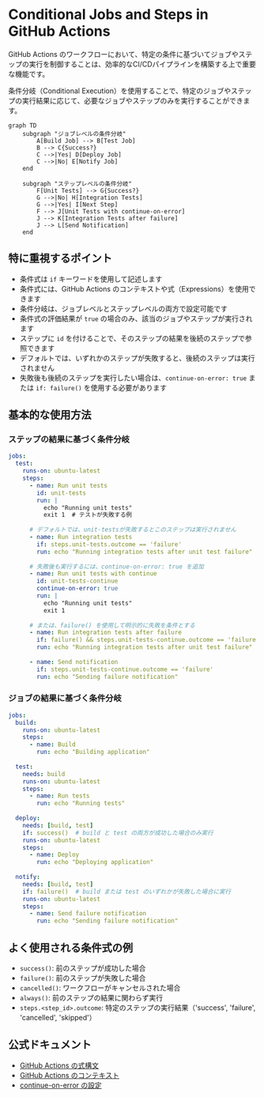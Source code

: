 # Conditional Jobs and Steps in GitHub Actions

GitHub Actions のワークフローにおいて、特定の条件に基づいてジョブやステップの実行を制御することは、効率的なCI/CDパイプラインを構築する上で重要な機能です。

条件分岐（Conditional Execution）を使用することで、特定のジョブやステップの実行結果に応じて、必要なジョブやステップのみを実行することができます。

```mermaid
graph TD
    subgraph "ジョブレベルの条件分岐"
        A[Build Job] --> B[Test Job]
        B --> C{Success?}
        C -->|Yes| D[Deploy Job]
        C -->|No| E[Notify Job]
    end

    subgraph "ステップレベルの条件分岐"
        F[Unit Tests] --> G{Success?}
        G -->|No| H[Integration Tests]
        G -->|Yes| I[Next Step]
        F --> J[Unit Tests with continue-on-error]
        J --> K[Integration Tests after failure]
        J --> L[Send Notification]
    end
```

## 特に重視するポイント

- 条件式は `if` キーワードを使用して記述します
- 条件式には、GitHub Actions のコンテキストや式（Expressions）を使用できます
- 条件分岐は、ジョブレベルとステップレベルの両方で設定可能です
- 条件式の評価結果が `true` の場合のみ、該当のジョブやステップが実行されます
- ステップに `id` を付けることで、そのステップの結果を後続のステップで参照できます
- デフォルトでは、いずれかのステップが失敗すると、後続のステップは実行されません
- 失敗後も後続のステップを実行したい場合は、`continue-on-error: true` または `if: failure()` を使用する必要があります

## 基本的な使用方法

### ステップの結果に基づく条件分岐

```yaml
jobs:
  test:
    runs-on: ubuntu-latest
    steps:
      - name: Run unit tests
        id: unit-tests
        run: |
          echo "Running unit tests"
          exit 1  # テストが失敗する例
      
      # デフォルトでは、unit-testsが失敗するとこのステップは実行されません
      - name: Run integration tests
        if: steps.unit-tests.outcome == 'failure'
        run: echo "Running integration tests after unit test failure"
      
      # 失敗後も実行するには、continue-on-error: true を追加
      - name: Run unit tests with continue
        id: unit-tests-continue
        continue-on-error: true
        run: |
          echo "Running unit tests"
          exit 1
      
      # または、failure() を使用して明示的に失敗を条件とする
      - name: Run integration tests after failure
        if: failure() && steps.unit-tests-continue.outcome == 'failure'
        run: echo "Running integration tests after unit test failure"
      
      - name: Send notification
        if: steps.unit-tests-continue.outcome == 'failure'
        run: echo "Sending failure notification"
```

### ジョブの結果に基づく条件分岐

```yaml
jobs:
  build:
    runs-on: ubuntu-latest
    steps:
      - name: Build
        run: echo "Building application"
  
  test:
    needs: build
    runs-on: ubuntu-latest
    steps:
      - name: Run tests
        run: echo "Running tests"
  
  deploy:
    needs: [build, test]
    if: success()  # build と test の両方が成功した場合のみ実行
    runs-on: ubuntu-latest
    steps:
      - name: Deploy
        run: echo "Deploying application"
  
  notify:
    needs: [build, test]
    if: failure()  # build または test のいずれかが失敗した場合に実行
    runs-on: ubuntu-latest
    steps:
      - name: Send failure notification
        run: echo "Sending failure notification"
```

## よく使用される条件式の例

- `success()`: 前のステップが成功した場合
- `failure()`: 前のステップが失敗した場合
- `cancelled()`: ワークフローがキャンセルされた場合
- `always()`: 前のステップの結果に関わらず実行
- `steps.<step_id>.outcome`: 特定のステップの実行結果（'success', 'failure', 'cancelled', 'skipped'）

## 公式ドキュメント

- [GitHub Actions の式構文](https://docs.github.com/ja/actions/learn-github-actions/expressions)
- [GitHub Actions のコンテキスト](https://docs.github.com/ja/actions/learn-github-actions/contexts)
- [continue-on-error の設定](https://docs.github.com/ja/actions/using-workflows/workflow-syntax-for-github-actions#jobsjob_idstepscontinue-on-error)
